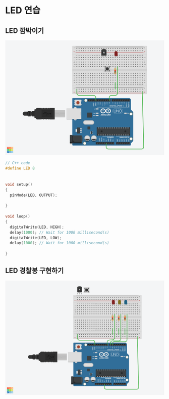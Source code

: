 # LED 연습

## LED 깜박이기
![](./images/led00.png)

```c
// C++ code
#define LED 8


void setup()
{
  pinMode(LED, OUTPUT);
  
}

void loop()
{
  digitalWrite(LED, HIGH);
  delay(1000); // Wait for 1000 millisecond(s)
  digitalWrite(LED, LOW);
  delay(1000); // Wait for 1000 millisecond(s)

}
```
## LED 경찰봉 구현하기
![](./images/led01.png)
